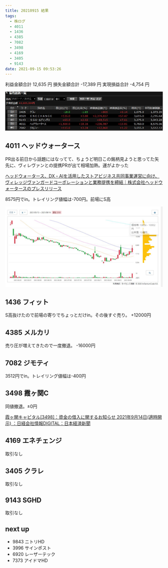 ```yaml
---
title: 20210915 結果
tags:
  - 株ログ
  - 4011
  - 1436
  - 4385
  - 7082
  - 3498
  - 4169
  - 3405
  - 9143
date: 2021-09-15 09:53:26
---
```


利益金額合計 12,635 円
損失金額合計 -17,389 円
実現損益合計 -4,754 円

![i](/kab/img/20210915000.jpg)

## 4011 ヘッドウォータース

PR出る前日から話題にはなってて、ちょうど明日この銘柄見ようと思ってた矢先に、ヴィレヴァンとの提携PRが出て相場加熱。運がよかった

[ヘッドウォータース、DX・AIを活用したストアビジネス共同事業運営に向け、ヴィレッジヴァンガードコーポレーションと業務提携を締結｜株式会社ヘッドウォータースのプレスリリース](https://prtimes.jp/main/html/rd/p/000000057.000018045.html)

8575円でin。トレイリング値幅は-700円。前場にS高

![i](/kab/img/20210915001.jpg)

## 1436 フィット

S高抜けたので前場の寄りでちょっとだけin。その後すぐ売り。 +12000円

## 4385 メルカリ

売り圧が増えてきたので一度撤退。 -16000円

## 7082 ジモティ

3512円でin。トレイリング値幅は-400円

## 3498 霞ヶ関C

同値撤退。±0円

[霞ヶ関キャピタル[3498]：資金の借入に関するお知らせ 2021年9月14日(適時開示) ：日経会社情報DIGITAL：日本経済新聞](https://www.nikkei.com/nkd/disclosure/tdnr/d40f1s/)

## 4169 エネチェンジ

取引なし

## 3405 クラレ

取引なし

## 9143 SGHD

取引なし

## next up

- 9843 ニトリHD
- 3996 サインポスト
- 6920 レーザーテック
- 7373 アイドマHD
